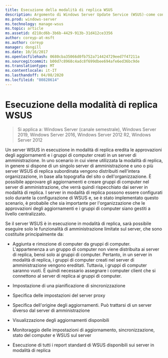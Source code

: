 ```yaml
---
title: Esecuzione della modalità di replica WSUS
description: Argomento di Windows Server Update Service (WSUS)-come configurare la modalità di replica
ms.prod: windows-server
ms.technology: manage-wsus
ms.topic: article
ms.assetid: d218cd6b-3b6b-4429-913b-31d412ce3356
author: coreyp-at-msft
ms.author: coreyp
manager: dongill
ms.date: 10/16/2017
ms.openlocfilehash: 0680cba35066d0fb752a714424729eed7f47211a
ms.sourcegitcommit: b00d7c8968c4adc8f699dbee694afe6ed36bc9de
ms.translationtype: MT
ms.contentlocale: it-IT
ms.lasthandoff: 04/08/2020
ms.locfileid: "80828614"
---
```

# <a name="running-wsus-replica-mode"></a>Esecuzione della modalità di replica WSUS

>Si applica a: Windows Server (canale semestrale), Windows Server 2019, Windows Server 2016, Windows Server 2012 R2, Windows Server 2012

Un server WSUS in esecuzione in modalità di replica eredita le approvazioni degli aggiornamenti e i gruppi di computer creati in un server di amministrazione. In uno scenario in cui viene utilizzata la modalità di replica, in genere si dispone di un singolo server di amministrazione e uno o più server WSUS di replica subordinata vengono distribuiti nell'intera organizzazione, in base alla topografia del sito o dell'organizzazione. È possibile approvare gli aggiornamenti e creare gruppi di computer nel server di amministrazione, che verrà quindi rispecchiato dai server in modalità di replica. I server in modalità di replica possono essere configurati solo durante la configurazione di WSUS e, se è stato implementato questo scenario, è probabile che sia importante per l'organizzazione che le approvazioni degli aggiornamenti e i gruppi di computer siano gestiti a livello centralizzato.

Se il server WSUS è in esecuzione in modalità di replica, sarà possibile eseguire solo le funzionalità di amministrazione limitate sul server, che sono costituite principalmente da:

-   Aggiunta e rimozione di computer da gruppi di computer. L'appartenenza a un gruppo di computer non viene distribuita ai server di replica, bensì solo ai gruppi di computer. Pertanto, in un server in modalità di replica, i gruppi di computer creati nel server di amministrazione vengono ereditati. Tuttavia, i gruppi di computer saranno vuoti. È quindi necessario assegnare i computer client che si connettono al server di replica ai gruppi di computer.

-   Impostazione di una pianificazione di sincronizzazione

-   Specifica delle impostazioni del server proxy

-   Specifica dell'origine degli aggiornamenti. Può trattarsi di un server diverso dal server di amministrazione

-   Visualizzazione degli aggiornamenti disponibili

-   Monitoraggio delle impostazioni di aggiornamento, sincronizzazione, stato del computer e WSUS sul server

-   Esecuzione di tutti i report standard di WSUS disponibili sui server in modalità di replica



